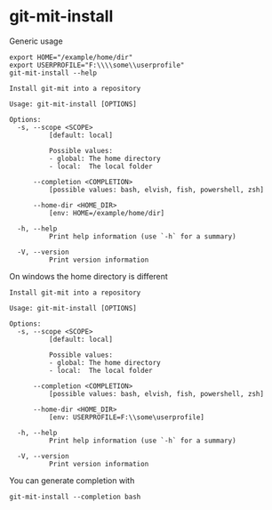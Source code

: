 # git-mit-install

Generic usage

``` shell,script(name="run_help",expected_exit_code=0)
export HOME="/example/home/dir"
export USERPROFILE="F:\\\\some\\userprofile"
git-mit-install --help
```

```text,verify(script_name="run_help",target_os="!windows")
Install git-mit into a repository

Usage: git-mit-install [OPTIONS]

Options:
  -s, --scope <SCOPE>
          [default: local]

          Possible values:
          - global: The home directory
          - local:  The local folder

      --completion <COMPLETION>
          [possible values: bash, elvish, fish, powershell, zsh]

      --home-dir <HOME_DIR>
          [env: HOME=/example/home/dir]

  -h, --help
          Print help information (use `-h` for a summary)

  -V, --version
          Print version information
```

On windows the home directory is different

```text,verify(script_name="run_help",target_os="windows")
Install git-mit into a repository

Usage: git-mit-install [OPTIONS]

Options:
  -s, --scope <SCOPE>
          [default: local]

          Possible values:
          - global: The home directory
          - local:  The local folder

      --completion <COMPLETION>
          [possible values: bash, elvish, fish, powershell, zsh]

      --home-dir <HOME_DIR>
          [env: USERPROFILE=F:\\some\userprofile]

  -h, --help
          Print help information (use `-h` for a summary)

  -V, --version
          Print version information
```

You can generate completion with

```shell,script(name="completion",expected_exit_code=0)
git-mit-install --completion bash
```
